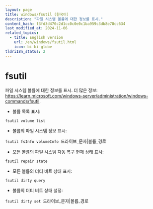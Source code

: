 ```yaml
---
layout: page
title: windows/fsutil (한국어)
description: "파일 시스템 볼륨에 대한 정보를 표시."
content_hash: f3fd3d470c2d1cc0c0e0c1ba959c3db8e78cc634
last_modified_at: 2024-11-06
related_topics:
  - title: English version
    url: /en/windows/fsutil.html
    icon: bi bi-globe
tldri18n_status: 2
---
```

# fsutil

파일 시스템 볼륨에 대한 정보를 표시.
더 많은 정보: <https://learn.microsoft.com/windows-server/administration/windows-commands/fsutil>.

- 볼륨 목록 표시:

`fsutil volume list`

- 볼륨의 파일 시스템 정보 표시:

`fsutil fsInfo volumeInfo `<span class="tldr-var badge badge-pill bg-dark-lm bg-white-dm text-white-lm text-dark-dm font-weight-bold">드라이브_문자|볼륨_경로</span>

- 모든 볼륨의 파일 시스템 자동 복구 현재 상태 표시:

`fsutil repair state`

- 모든 볼륨의 더티 비트 상태 표시:

`fsutil dirty query`

- 볼륨의 더티 비트 상태 설정:

`fsutil dirty set `<span class="tldr-var badge badge-pill bg-dark-lm bg-white-dm text-white-lm text-dark-dm font-weight-bold">드라이브_문자|볼륨_경로</span>
